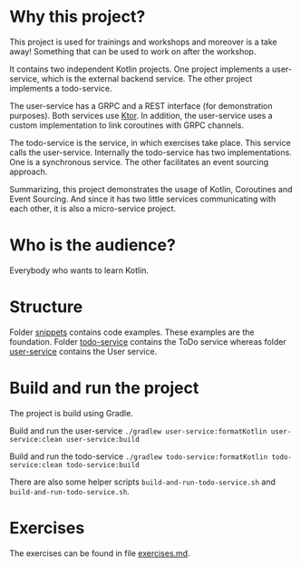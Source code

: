 # Why this project?
This project is used for trainings and workshops and moreover is a take away! Something that 
can be used to work on after the workshop.

It contains two independent Kotlin projects. One project implements a user-service, which 
is the external backend service. The other project implements a todo-service.

The user-service has a GRPC and a REST interface (for demonstration purposes). Both services 
use [Ktor](http://ktor.io). In addition, the user-service uses a custom implementation to link 
coroutines with GRPC channels.


The todo-service is the service, in which exercises take place. This service calls the user-service. Internally
the todo-service has two implementations. One is a synchronous service. The other facilitates an event sourcing 
approach.

Summarizing, this project demonstrates the usage of Kotlin, Coroutines and Event Sourcing. And since
it has two little services communicating with each other, it is also a micro-service project.

# Who is the audience?
Everybody who wants to learn Kotlin.

# Structure
Folder [snippets](/snippets) contains code examples. These examples are the foundation.
Folder [todo-service](/todo-service) contains the ToDo service whereas folder [user-service](/user-service) contains the User service.

# Build and run the project
The project is build using Gradle. 

Build and run the user-service
`./gradlew user-service:formatKotlin user-service:clean user-service:build`

Build and run the todo-service
`./gradlew todo-service:formatKotlin todo-service:clean todo-service:build`

There are also some helper scripts `build-and-run-todo-service.sh` and `build-and-run-todo-service.sh`.

# Exercises
The exercises can be found in file [exercises.md](/exercises.md).
